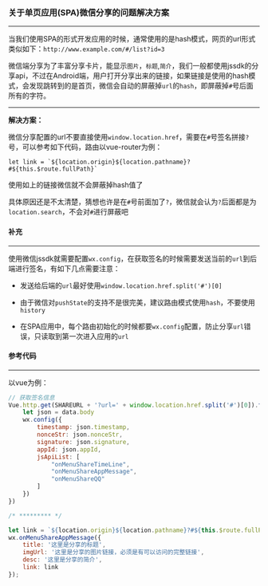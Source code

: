 ### 关于单页应用(SPA)微信分享的问题解决方案

---

当我们使用SPA的形式开发应用的时候，通常使用的是hash模式，网页的url形式类似如下：`http://www.example.com/#/list?id=3`

微信端分享为了丰富分享卡片，能显示`图片`，`标题`,`简介`，我们一般都使用jssdk的分享api，不过在Android端，用户打开分享出来的链接，如果链接是使用的hash模式，会发现跳转到的是首页，微信会自动的屏蔽掉`url`的`hash`，即屏蔽掉`#`号后面所有的字符。

---

**解决方案：**

微信分享配置的url不要直接使用`window.location.href`，需要在`#`号签名拼接`?`号，可以参考如下代码，路由以vue-router为例：

```
let link = `${location.origin}${location.pathname}?#${this.$route.fullPath}`
```

使用如上的链接微信就不会屏蔽掉hash值了

具体原因还是不太清楚，猜想也许是在`#`号前面加了`?`，微信就会认为`?`后面都是为`location.search`，不会对`#`进行屏蔽吧


#### 补充

---

使用微信jssdk就需要配置`wx.config`，在获取签名的时候需要发送当前的`url`到后端进行签名，有如下几点需要注意：

- 发送给后端的`url`最好使用`window.location.href.split('#')[0]`

- 由于微信对`pushState`的支持不是很完美，建议路由模式使用`hash`，不要使用`history`

- 在SPA应用中，每个路由初始化的时候都要`wx.config`配置，防止分享`url`错误，只读取到第一次进入应用的`url`


#### 参考代码

---

以vue为例：

```javascript
// 获取签名信息
Vue.http.get(SHAREURL + '?url=' + window.location.href.split('#')[0]).then((data) => {
	let json = data.body
	wx.config({
		timestamp: json.timestamp,
		nonceStr: json.nonceStr,
		signature: json.signature,
		appId: json.appId,
		jsApiList: [
			"onMenuShareTimeLine",
			"onMenuShareAppMessage",
			"onMenuShareQQ"
		]
	})
})

/* ********* */

let link = `${location.origin}${location.pathname}?#${this.$route.fullPath}`
wx.onMenuShareAppMessage({
	title: '这里是分享的标题',
	imgUrl: '这里是分享的图片链接，必须是有可以访问的完整链接',
	desc: '这里是分享的简介',
	link: link
});
```
